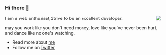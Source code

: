 ### Hi there 👋

<img align="right" src="https://github-readme-stats.vercel.app/api?username=LastWhisperzzz&show_icons=true&icon_color=CE1D2D&text_color=718096&bg_color=ffffff&hide_title=true" />

I am a web enthusiast,Strive to be an excellent developer.

may you
work like you don't need money,
love like you've never been hurt,
and dance like no one's watching.

- Read more about [me](http://lastwhisper.net)
- Follow me on [Twitter](https://twitter.com/LastWhisperzzz)



